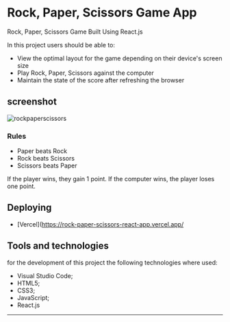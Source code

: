 # Rock, Paper, Scissors Game App

Rock, Paper, Scissors Game Built Using React.js

In this project users should be able to:

- View the optimal layout for the game depending on their device's screen size
- Play Rock, Paper, Scissors against the computer
- Maintain the state of the score after refreshing the browser

## screenshot

![rockpaperscissors](https://user-images.githubusercontent.com/70277574/167902701-da0ec4c0-4513-4cbf-82d5-4478159796c4.gif)

### Rules

- Paper beats Rock
- Rock beats Scissors
- Scissors beats Paper

If the player wins, they gain 1 point. If the computer wins, the player loses one point.


## Deploying

- [Vercel](https://rock-paper-scissors-react-app.vercel.app/

## Tools and technologies
for the development of this project the following technologies where used:
- Visual Studio Code;
- HTML5;
- CSS3;
- JavaScript;
- React.js
---
